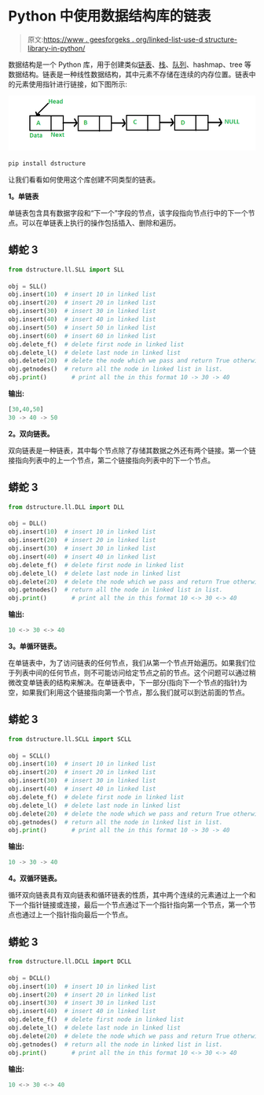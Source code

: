 # Python 中使用数据结构库的链表

> 原文:[https://www . geesforgeks . org/linked-list-use-d structure-library-in-python/](https://www.geeksforgeeks.org/linked-list-using-dstructure-library-in-python/)

数据结构是一个 Python 库，用于创建类似[链表](https://www.geeksforgeeks.org/data-structures/linked-list/)、[栈](https://www.geeksforgeeks.org/stack-in-python/)、[队列](https://www.geeksforgeeks.org/queue-in-python/)、hashmap、tree 等数据结构。链表是一种线性数据结构，其中元素不存储在连续的内存位置。链表中的元素使用指针进行链接，如下图所示:

![](img/d97a233bf3c89e80c46e6a3193e851d6.png)

```py
pip install dstructure

```

让我们看看如何使用这个库创建不同类型的链表。

**1。单链表**

单链表包含具有数据字段和“下一个”字段的节点，该字段指向节点行中的下一个节点。可以在单链表上执行的操作包括插入、删除和遍历。

## 蟒蛇 3

```py
from dstructure.ll.SLL import SLL

obj = SLL()
obj.insert(10)  # insert 10 in linked list
obj.insert(20)  # insert 20 in linked list
obj.insert(30)  # insert 30 in linked list
obj.insert(40)  # insert 40 in linked list
obj.insert(50)  # insert 50 in linked list
obj.insert(60)  # insert 60 in linked list
obj.delete_f()  # delete first node in linked list
obj.delete_l()  # delete last node in linked list
obj.delete(20)  # delete the node which we pass and return True otherwise False
obj.getnodes()  # return all the node in linked list in list.
obj.print()       # print all the in this format 10 -> 30 -> 40
```

**输出:**

```py
[30,40,50]
30 -> 40 -> 50

```

**2。双向链表。**

双向链表是一种链表，其中每个节点除了存储其数据之外还有两个链接。第一个链接指向列表中的上一个节点，第二个链接指向列表中的下一个节点。

## 蟒蛇 3

```py
from dstructure.ll.DLL import DLL

obj = DLL()
obj.insert(10)  # insert 10 in linked list
obj.insert(20)  # insert 20 in linked list
obj.insert(30)  # insert 30 in linked list
obj.insert(40)  # insert 40 in linked list
obj.delete_f()  # delete first node in linked list
obj.delete_l()  # delete last node in linked list
obj.delete(20)  # delete the node which we pass and return True otherwise False
obj.getnodes()  # return all the node in linked list in list.
obj.print()       # print all the in this format 10 <-> 30 <-> 40
```

**输出:**

```py
10 <-> 30 <-> 40

```

**3。单循环链表。**

在单链表中，为了访问链表的任何节点，我们从第一个节点开始遍历。如果我们位于列表中间的任何节点，则不可能访问给定节点之前的节点。这个问题可以通过稍微改变单链表的结构来解决。在单链表中，下一部分(指向下一个节点的指针)为空，如果我们利用这个链接指向第一个节点，那么我们就可以到达前面的节点。

## 蟒蛇 3

```py
from dstructure.ll.SCLL import SCLL

obj = SCLL()
obj.insert(10)  # insert 10 in linked list
obj.insert(20)  # insert 20 in linked list
obj.insert(30)  # insert 30 in linked list
obj.insert(40)  # insert 40 in linked list
obj.delete_f()  # delete first node in linked list
obj.delete_l()  # delete last node in linked list
obj.delete(20)  # delete the node which we pass and return True otherwise False
obj.getnodes()  # return all the node in linked list in list.
obj.print()       # print all the in this format 10 -> 30 -> 40
```

**输出:**

```py
10 -> 30 -> 40

```

**4。双循环链表。**

循环双向链表具有双向链表和循环链表的性质，其中两个连续的元素通过上一个和下一个指针链接或连接，最后一个节点通过下一个指针指向第一个节点，第一个节点也通过上一个指针指向最后一个节点。

## 蟒蛇 3

```py
from dstructure.ll.DCLL import DCLL

obj = DCLL()
obj.insert(10)  # insert 10 in linked list
obj.insert(20)  # insert 20 in linked list
obj.insert(30)  # insert 30 in linked list
obj.insert(40)  # insert 40 in linked list
obj.delete_f()  # delete first node in linked list
obj.delete_l()  # delete last node in linked list
obj.delete(20)  # delete the node which we pass and return True otherwise False
obj.getnodes()  # return all the node in linked list in list.
obj.print()       # print all the in this format 10 <-> 30 <-> 40
```

**输出:**

```py
10 <-> 30 <-> 40

```